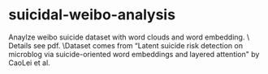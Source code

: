 # suicidal-weibo-analysis
 Anaylze weibo suicide dataset with word clouds and word embedding.
\\ Details see pdf.
\\Dataset comes from “Latent suicide risk detection on microblog via suicide-oriented word embeddings and layered attention" by CaoLei et al.

